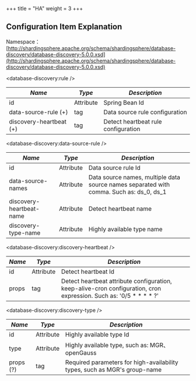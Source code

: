 +++
title = "HA"
weight = 3
+++

## Configuration Item Explanation

Namespace：[http://shardingsphere.apache.org/schema/shardingsphere/database-discovery/database-discovery-5.0.0.xsd](http://shardingsphere.apache.org/schema/shardingsphere/database-discovery/database-discovery-5.0.0.xsd)

\<database-discovery:rule />

| *Name*                  | *Type*     | *Description*                         |
| ----------------------- | --------   | ------------------------------------- |
| id                      | Attribute   | Spring Bean Id                       |
| data-source-rule (+)    | tag         | Data source rule configuration        |
| discovery-heartbeat (+) | tag         | Detect heartbeat rule configuration   |

\<database-discovery:data-source-rule />

| *Name*                      | *Type*     | *Description*                                                                          |
| --------------------------- | ---------- | --------------------------------------------------------------------------------------- |
| id                          | Attribute  | Data source rule Id                                                                      |
| data-source-names           | Attribute  | Data source names, multiple data source names separated with comma. Such as: ds_0, ds_1  |
| discovery-heartbeat-name    | Attribute  | Detect heartbeat name                                                                    |
| discovery-type-name         | Attribute  | Highly available type name                                                               |

\<database-discovery:discovery-heartbeat />

| *Name*                      | *Type*     | *Description*                                      |
| --------------------------- | ---------- | -------------------------------------------------- |
| id                          | Attribute  | Detect heartbeat Id                                |
| props                       | tag        | Detect heartbeat attribute configuration, keep-alive-cron configuration, cron expression. Such as: '0/5 * * * * ?'  |

\<database-discovery:discovery-type />

| *Name*     | *Type*    | *Description*                                                    |
| --------- | ---------- | ---------------------------------------------------------------- |
| id        | Attribute  | Highly available type Id                                         |
| type      | Attribute  | Highly available type, such as: MGR、openGauss                   |
| props (?) | tag        | Required parameters for high-availability types, such as MGR's group-name   |

